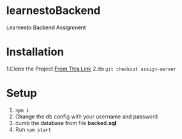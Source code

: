 # learnestoBackend
Learnesto Backend Assignment
# Installation
1.Clone the Project [From This Link](https://github.com/tharun208/learnestoBackend.git)
2.do ```git checkout assign-server```
# Setup

1. ```npm i```
2. Change the db config with your username and password
3. dumb the database from file **backed.sql**
4. Run ```npm start```
